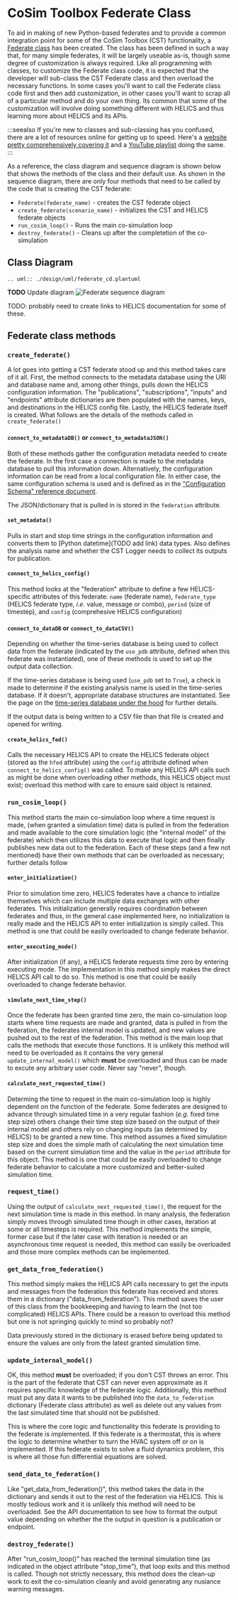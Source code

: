 # CoSim Toolbox Federate Class
To aid in making of new Python-based federates and to provide a common integration point for some of the CoSim Toolbox (CST) functionality, a [Federate class](../src/cosim_toolbox/cosim_toolbox/federate.py) has been created. The class has been defined in such a way that, for many simple federates, it will be largely useable as-is, though some degree of customization is always required. Like all programming with classes, to customize the Federate class code, it is expected that the developer will sub-class the CST Federate class and then overload the necessary functions. In some cases you'll want to call the Federate class code first and then add customization, in other cases you'll want to scrap all of a particular method and do your own thing. Its common that some of the customization will involve doing something different with HELICS and thus learning more about HELICS and its APIs.

:::seealso
If you're new to classes and sub-classing has you confused, there are a lot of resources online for getting up to speed. Here's a [website pretty comprehensively covering it](https://www.pythontutorial.net/python-oop/) and a [YouTube playlist](https://www.youtube.com/watch?v=ZDa-Z5JzLYM&list=PL-osiE80TeTsqhIuOqKhwlXsIBIdSeYtc) doing the same.
:::

As a reference, the class diagram and sequence diagram is shown below that shows the methods of the class and their default use. As shown in the sequence diagram, there are only four methods that need to be called by the code that is creating the CST federate:

- `Federate(federate_name)` - creates the CST federate object
- `create_federate(scenario_name)` - initializes the CST and HELICS federate objects
- `run_cosim_loop()` - Runs the main co-simulation loop
- `destroy_federate()` - Cleans up after the completetion of the co-simulation

## Class Diagram
```{eval-rst}
.. uml:: ./design/uml/federate_cd.plantuml
```

**TODO** Update diagram
![Federate sequence diagram](images/federate_sequence_diagram.png "Federate sequence diagram")

TODO: probably need to create links to HELICS documentation for some of these.

## Federate class methods

### `create_federate()`
A lot goes into getting a CST federate stood up and this method takes care of it all. First, the method connects to the metadata database using the URI and database name and, among other things, pulls down the HELICS configuration information. The "publications", "subscriptions", "inputs" and "endpoints" attribute dictionaries are then populated with the names, keys, and destinations in the HELICS config file. Lastly, the HELICS federate itself is created. What follows are the details of the methods called in `create_federate()`

#### `connect_to_metadataDB()` or `connect_to_metadataJSON()`
Both of these methods gather the configuration metadata needed to create the federate. In the first case a connection is made to the metadata database to pull this information down. Alternatively, the configuration information can be read from a local configuration file. In either case, the same configuration schema is used and is defined as in the ["Configuration Schema" reference document](./ConfigurationSchema.md). 

The JSON/dictionary that is pulled in is stored in the `federation` attribute.


#### `set_metadata()`
Pulls in start and stop time strings in the configuration information and converts them to [Python datetime](TODO add link) data types. Also defines the analysis name and whether the CST Logger needs to collect its outputs for publication.

#### `connect_to_helics_config()`
This method looks at the "federation" attribute to define a few HELICS-specific attributes of this federate: `name` (federate name), `federate_type` (HELICS federate type, _i.e._ value, message or combo), `period` (size of timestep), and `config` (comprehesive HELICS configuration)

#### `connect_to_dataDB` or `connect_to_dataCSV()`
Depending on whether the time-series database is being used to collect data from the federate (indicated by the `use_pdb` attribute, defined when this federate was instantiated), one of these methods is used to set up the output data collection.

If the time-series database is being used (`use_pdb` set to `True`), a check is made to determine if the existing analysis name is used in the time-series database. If it doesn't, appropriate database structures are instantiated. See the page on the [time-series database under the hood](TimeSeriesDB.md) for further details.

If the output data is being written to a CSV file than that file is created and opened for writing.

#### `create_helics_fed()`
Calls the necessary HELICS API to create the HELICS federate object (stored as the `hfed` attribute) using the `config` attribute defined when `connect_to_helics_config()` was called. To make any HELICS API calls such as might be done when overloading other methods, this HELICS object must exist; overload this method with care to ensure said object is retained.


### `run_cosim_loop()`
This method starts the main co-simulation loop where a time request is made, (when granted a simulation time) data is pulled in from the federation and made available to the core simulation logic (the "internal model" of the federate) which then utilizes this data to execute that logic and then finally publishes new data out to the federation. Each of these steps (and a few not mentioned) have their own methods that can be overloaded as necessary; further details follow

#### `enter_initialization()`
Prior to simulation time zero, HELICS federates have a chance to intialize themselves which can include multiple data exchanges with other federates. This initialization generally requires coordination between federates and thus, in the general case implemented here, no initialization is really made and the HELICS API to enter initialization is simply called. This method is one that could be easily overloaded to change federate behavior.

#### `enter_executing_mode()`
After initialization (if any), a HELICS federate requests time zero by entering executing mode. The implementation in this method simply makes the direct HELICS API call to do so. This method is one that could be easily overloaded to change federate behavior.

#### `simulate_next_time_step()`
Once the federate has been granted time zero, the main co-simulation loop starts where time requests are made and granted, data is pulled in from the federation, the federates internal model is updated, and new values are pushed out to the rest of the federation. This method is the main loop that calls the methods that execute those functions. It is unlikely this method will need to be overloaded as it contains the very general `update_internal_model()` which **must** be overloaded and thus can be made to excute any arbitrary user code. Never say "never", though.

#### `calculate_next_requested_time()`
Determing the time to request in the main co-simulation loop is highly dependent on the function of the federate. Some federates are designed to advance through simulated time in a very regular fashion (_e.g._ fixed time step size) others change their time step size based on the output of their internal model and others rely on changing inputs (as determined by HELICS) to be granted a new time. This method assumes a fixed simulation step size and does the simple math of calculating the next simulation time based on the current simulation time and the value in the `period` attribute for this object. This method is one that could be easily overloaded to change federate behavior to calculate a more customized and better-suited simulation time.

### `request_time()`
Using the output of `calculate_next_requested_time()`, the request for the next simulation time is made in this method. In many analysis, the federation simply moves through simulated time though in other cases, iteration at some or all timesteps is required. This method implements the simple, former case but if the later case with iteration is needed or an asynchronous time request is needed, this method can easily be overloaded and those more complex methods can be implemented.

### `get_data_from_federation()`
This method simply makes the HELICS API calls necessary to get the inputs and messages from the federation this federate has received and stores them in a dictionary ("data_from_federation"). This method saves the user of this class from the bookkeeping and having to learn the (not too complicated) HELICS APIs. There could be a reason to overload this method but one is not springing quickly to mind so probably not?

Data previously stored in the dictionary is erased before being updated to ensure the values are only from the latest granted simulation time.

### `update_internal_model()`
OK, this method **must** be overloaded; if you don't CST throws an error. This is the part of the federate that CST can never even approximate as it requires specific knowledge of the federate logic. Additionally, this method must put any data it wants to be published into the `data_to_federation` dictionary (Federate class attribute) as well as delete out any values from the last simulated time that should not be published. 

This is where the core logic and functionality this federate is providing to the federate is implemented. If this federate is a thermostat, this is where the logic to determine whether to turn the HVAC system off or on is implemented. If this federate exists to solve a fluid dynamics problem, this is where all those fun differential equations are solved.

### `send_data_to_federation()`
Like "get_data_from_federation()", this method takes the data in the dictionary and sends it out to the rest of the federation via HELICS. This is mostly tedious work and it is unlikely this method will need to be overloaded. See the API documentation to see how to format the output value depending on whether the the output in question is a publication or endpoint.

### `destroy_federate()`
After "run_cosim_loop()" has reached the terminal simulation time (as indicated in the object attribute "stop_time"), that loop exits and this method is called. Though not strictly necessary, this method does the clean-up work to exit the co-simulation cleanly and avoid generating any nusiance warning messages.
